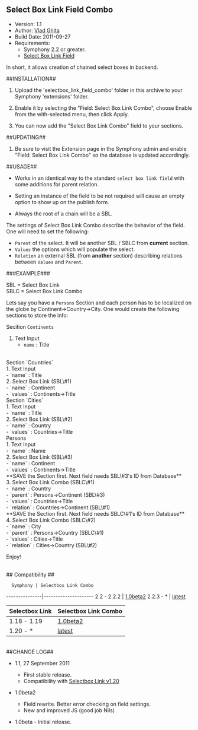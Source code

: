 Select Box Link Field Combo 
------------------------------------

* Version: 1.1
* Author: [Vlad Ghita](vlad_micutul@yahoo.com)
* Build Date: 2011-09-27
* Requirements:
	- Symphony 2.2 or greater.
	- [Select Box Link Field](http://symphony-cms.com/download/extensions/view/20054/)

In short, it allows creation of chained select boxes in backend.

##INSTALLATION##

1. Upload the 'selectbox_link_field_combo' folder in this archive to your Symphony 'extensions' folder.

2. Enable it by selecting the "Field: Select Box Link Combo", choose Enable from the with-selected menu, then click Apply.

3. You can now add the "Select Box Link Combo" field to your sections.


##UPDATING##

1. Be sure to visit the Extension page in the Symphony admin and enable "Field: Select Box Link Combo" so the database is updated accordingly.


##USAGE##

- Works in an identical way to the standard `select box link field` with some additions for parent relation.

- Setting an instance of the field to be not required will cause an empty option to show up on the publish form.

- Always the root of a chain will be a SBL.

The settings of Select Box Link Combo describe the behavior of the field. One will need to set the following:

- `Parent` of the select. It will be another SBL / SBLC from **current** section.
- `Values` the options which will populate the select.
- `Relation` an external SBL (from **another** section) describing relations between `Values` and `Parent`.

###EXAMPLE###

SBL = Select Box Link<br />
SBLC = Select Box Link Combo

Lets say you have a `Persons` Section and each person has to be localized on the globe by Continent->Country->City. One would create the following sections to store the info:

Secition `Continents`<br />
1. Text Input<br />
	- `name` : Title

<br />
Section `Countries`<br />
1. Text Input<br />
	- `name` : Title<br />
2. Select Box Link (SBL\#1)<br />
	- `name` : Continent<br />
	- `values` : Continents-&gt;Title

<br />
Section `Cities`<br />
1. Text Input<br />
	- `name` : Title<br />
2. Select Box Link (SBL\#2)<br />
	- `name` : Country<br />
	- `values` : Countries-&gt;Title

<br />
Persons<br />
1. Text Input<br />
	- `name` : Name<br />
2. Select Box Link (SBL\#3)<br />
	- `name` : Continent<br />
	- `values` : Continents-&gt;Title<br />
**SAVE the Section first. Next field needs SBL\#3's ID from Database**<br />
3. Select Box Link Combo (SBLC\#1)<br />
	- `name` : Country<br />
	- `parent` : Persons-&gt;Continent (SBL\#3)<br />
	- `values` : Countries-&gt;Title<br />
	- `relation` : Countries-&gt;Continent (SBL\#1)<br />
**SAVE the Section first. Next field needs SBLC\#1's ID from Database**<br />
4. Select Box Link Combo (SBLC\#2)<br />
	- `name` : City<br />
	- `parent` : Persons-&gt;Country (SBLC\#1)<br />
	- `values` : Cities-&gt;Title<br />
	- `relation` : Cities-&gt;Country (SBL\#2)

Enjoy!

<br />
## Compatibility ##

      Symphony | Selectbox Link Combo
---------------|---------------------
 2.2   - 2.2.2 | [1.0beta2](https://github.com/vlad-ghita/selectbox_link_field_combo/tree/1.0beta2)
 2.2.3 - *     | [latest](https://github.com/vlad-ghita/page_lhandles)

Selectbox Link | Selectbox Link Combo
---------------|---------------------
   1.18 - 1.19 | [1.0beta2](https://github.com/vlad-ghita/selectbox_link_field_combo/tree/1.0beta2)
   1.20 - *    | [latest](https://github.com/vlad-ghita/page_lhandles)

<br />
##CHANGE LOG##

* 1.1, 27 September 2011
	* First stable release.
	* Compatibility with [Selectbox Link v1.20](https://github.com/symphonycms/selectbox_link_field/tree/1.20)

* 1.0beta2
	* Field rewrite. Better error checking on field settings.
	* New and improved JS (good job Nils)

* 1.0beta	- Initial release.